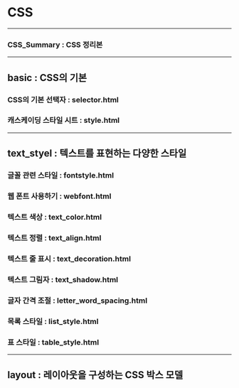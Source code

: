 # CSS
---
### CSS_Summary : CSS 정리본
---
## basic : CSS의 기본
### CSS의 기본 선택자 : selector.html
### 캐스케이딩 스타일 시트 : style.html
---
## text_styel : 텍스트를 표현하는 다양한 스타일
### 글꼴 관련 스타일 : fontstyle.html
### 웹 폰트 사용하기 : webfont.html
### 텍스트 색상 : text_color.html
### 텍스트 정렬 : text_align.html
### 텍스트 줄 표시 : text_decoration.html
### 텍스트 그림자 : text_shadow.html
### 글자 간격 조절 : letter_word_spacing.html
### 목록 스타일 : list_style.html
### 표 스타일 : table_style.html
---
## layout : 레이아웃을 구성하는 CSS 박스 모델
